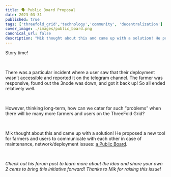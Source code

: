 ```yaml
---
title: 🗣 Public Board Proposal
date: 2023-03-31
published: true
tags: ['threefold_grid','technology','community', 'decentralization']
cover_image: ./images/public_board.png
canonical_url: false
description: "Mik thought about this and came up with a solution! He proposed a new tool for farmers and users to communicate with each other in case of maintenance, network/deployment issues - a Public Board."
---
```


Story time!

<br/>

There was a particular incident where a user saw that their deployment wasn’t accessible and reported it on the telegram channel. The farmer was responsive, found out the 3node was down, and got it back up! So all ended relatively well. 

<br/>

However, thinking long-term, how can we cater for such “problems” when there will be many more farmers and users on the ThreeFold Grid? 

<br/>

Mik thought about this and came up with a solution! He proposed a new tool for farmers and users to communicate with each other in case of maintenance, network/deployment issues: [a Public Board](https://forum.threefold.io/t/public-board-to-announce-3node-maintenances-and-more/3863). 

<br/>

_Check out his forum post to learn more about the idea and share your own 2 cents to bring this initiative forward! Thanks to Mik for raising this issue!_